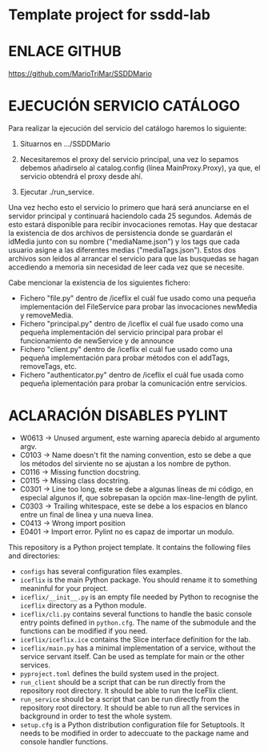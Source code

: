 # Template project for ssdd-lab

# ENLACE GITHUB
https://github.com/MarioTriMar/SSDDMario


# EJECUCIÓN SERVICIO CATÁLOGO
Para realizar la ejecución del servicio del catálogo haremos lo siguiente:

1. Situarnos en .../SSDDMario

2. Necesitaremos el proxy del servicio principal, una vez lo sepamos debemos añadirselo al catalog.config (línea MainProxy.Proxy), ya que,
el servicio obtendrá el proxy desde ahí.

3. Ejecutar ./run_service. 

Una vez hecho esto el servicio lo primero que hará será anunciarse en el servidor principal y continuará haciendolo cada 25 segundos.
Además de esto estará disponible para recibir invocaciones remotas.
Hay que destacar la existencia de dos archivos de persistencia donde se guardarán el idMedia junto con su nombre ("mediaName.json") y los tags que cada usuario asigne a las diferentes medias ("mediaTags.json").
Estos dos archivos son leidos al arrancar el servicio para que las busquedas se hagan accediendo a memoria sin necesidad de leer cada vez 
que se necesite.

Cabe mencionar la existencia de los siguientes fichero:
 - Fichero "file.py" dentro de /iceflix el cuál fue usado como una  pequeña implementación del FileService para probar las invocaciones newMedia y removeMedia.
 - Fichero "principal.py" dentro de /iceflix el cuál fue usado como una pequeña implementación del servicio principal para probar el funcionamiento de newService y de announce
 - Fichero "client.py" dentro de /iceflix el cuál fue usado como una pequeña implementación para probar métodos con el addTags, removeTags, etc.
 - Fichero "authenticator.py" dentro de /iceflix el cuál fue usada como pequeña iplementación para probar la comunicación entre servicios.



# ACLARACIÓN DISABLES PYLINT
- W0613 -> Unused argument, este warning aparecía debido al argumento argv.
- C0103 -> Name doesn't fit the naming convention, esto se debe a que los métodos del sirviente no se ajustan a los nombre de python.
- C0116 -> Missing function docstring.
- C0115 -> Missing class docstring.
- C0301 -> Line too long, este se debe a algunas líneas de mi código, en especial algunos if, que sobrepasan la opción max-line-length de pylint.
- C0303 -> Trailing whitespace, este se debe a los espacios en blanco entre un final de linea y una nueva linea.
- C0413 -> Wrong import position
- E0401 -> Import error. Pylint no es capaz de importar un modulo.



This repository is a Python project template.
It contains the following files and directories:

- `configs` has several configuration files examples.
- `iceflix` is the main Python package.
  You should rename it to something meaninful for your project.
- `iceflix/__init__.py` is an empty file needed by Python to
  recognise the `iceflix` directory as a Python module.
- `iceflix/cli.py` contains several functions to handle the basic console entry points
  defined in `python.cfg`.
  The name of the submodule and the functions can be modified if you need.
- `iceflix/iceflix.ice` contains the Slice interface definition for the lab.
- `iceflix/main.py` has a minimal implementation of a service,
  without the service servant itself.
  Can be used as template for main or the other services.
- `pyproject.toml` defines the build system used in the project.
- `run_client` should be a script that can be run directly from the
  repository root directory. It should be able to run the IceFlix
  client.
- `run_service` should be a script that can be run directly from the
  repository root directory. It should be able to run all the services
  in background in order to test the whole system.
- `setup.cfg` is a Python distribution configuration file for Setuptools.
  It needs to be modified in order to adeccuate to the package name and
  console handler functions.
